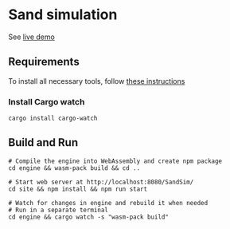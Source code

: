 # Sand simulation

See [live demo](https://dohnala.github.io/SandSim/)

## Requirements
To install all necessary tools, follow [these instructions](https://developer.mozilla.org/en-US/docs/WebAssembly/Rust_to_wasm)

### Install Cargo watch

```
cargo install cargo-watch
```

## Build and Run

```
# Compile the engine into WebAssembly and create npm package
cd engine && wasm-pack build && cd ..

# Start web server at http://localhost:8080/SandSim/
cd site && npm install && npm run start 

# Watch for changes in engine and rebuild it when needed
# Run in a separate terminal
cd engine && cargo watch -s "wasm-pack build"
```
